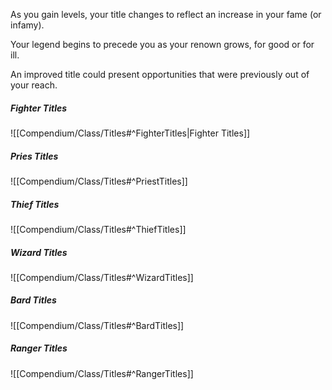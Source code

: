 As you gain levels, your title changes to reflect an increase in your fame (or infamy).

Your legend begins to precede you as your renown grows, for good or for ill.

An improved title could present opportunities that were previously out of your reach.

##### Fighter Titles
![[Compendium/Class/Titles#^FighterTitles|Fighter Titles]]

##### Pries Titles
![[Compendium/Class/Titles#^PriestTitles]]

##### Thief Titles
![[Compendium/Class/Titles#^ThiefTitles]]

##### Wizard Titles
![[Compendium/Class/Titles#^WizardTitles]]

##### Bard Titles
![[Compendium/Class/Titles#^BardTitles]]

##### Ranger Titles
![[Compendium/Class/Titles#^RangerTitles]]